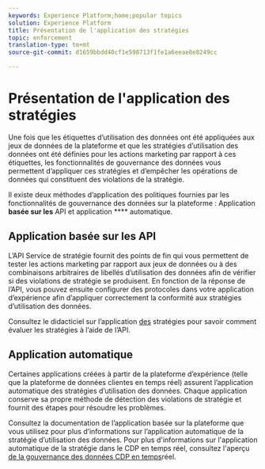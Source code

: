 ```yaml
---
keywords: Experience Platform;home;popular topics
solution: Experience Platform
title: Présentation de l'application des stratégies
topic: enforcement
translation-type: tm+mt
source-git-commit: d1659bbdd40cf1e598713f1fe1a6eeae8e8249cc

---
```



# Présentation de l&#39;application des stratégies

Une fois que les étiquettes d’utilisation des données ont été appliquées aux jeux de données de la plateforme et que les stratégies d’utilisation des données ont été définies pour les actions marketing par rapport à ces étiquettes, les fonctionnalités de gouvernance des données vous permettent d’appliquer ces stratégies et d’empêcher les opérations de données qui constituent des violations de la stratégie.

Il existe deux méthodes d’application des politiques fournies par les fonctionnalités de gouvernance des données sur la plateforme : Application **basée sur les** API et application **** automatique.

## Application basée sur les API

L’API Service de stratégie fournit des points de fin qui vous permettent de tester les actions marketing par rapport aux jeux de données ou à des combinaisons arbitraires de libellés d’utilisation des données afin de vérifier si des violations de stratégie se produisent. En fonction de la réponse de l’API, vous pouvez ensuite configurer des protocoles dans votre application d’expérience afin d’appliquer correctement la conformité aux stratégies d’utilisation des données.

Consultez le didacticiel sur l’application [des](api-enforcement.md) stratégies pour savoir comment évaluer les stratégies à l’aide de l’API.

## Application automatique

Certaines applications créées à partir de la plateforme d’expérience (telle que la plateforme de données clientes en temps réel) assurent l’application automatique des stratégies d’utilisation des données. Chaque application conserve sa propre méthode de détection des violations de stratégie et fournit des étapes pour résoudre les problèmes.

Consultez la documentation de l’application basée sur la plateforme que vous utilisez pour plus d’informations sur l’application automatique de la stratégie d’utilisation des données. Pour plus d&#39;informations sur l&#39;application automatique de la stratégie dans le CDP en temps réel, consultez l&#39;aperçu [de la gouvernance des données CDP en temps](../../rtcdp/privacy/data-governance-overview.md#enforce-data-usage-compliance)réel.